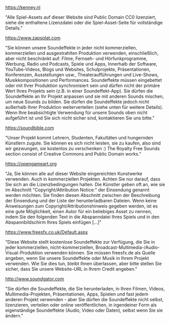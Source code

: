 https://kenney.nl

"Alle Spiel-Assets auf dieser Website sind Public Domain CC0 lizenziert, siehe die enthaltene Lizenzdatei oder die Spiel-Asset-Seite für vollständige Details."



https://www.zapsplat.com

"Sie können unsere Soundeffekte in jeder nicht kommerziellen, kommerziellen und ausgestrahlten Produktion verwenden, einschließlich, aber nicht beschränkt auf: Filme, Fernseh- und Hörfunkprogramme, Werbung, Radio und Podcasts, Spiele und Apps, Innerhalb der Software, YouTube-Videos, Blogs und Websites, Schulprojekte, Präsentationen, Konferenzen, Ausstellungen usw., Theateraufführungen und Live-Shows, Musikkompositionen und Performances. Soundeffekte müssen eingebettet oder mit Ihrer Produktion synchronisiert sein und dürfen nicht der primäre Wert Ihres Projekts sein (z.B. in einer Soundeffekt-App). Sie dürfen die Soundeffekte an Ihr Projekt anpassen und sie mit anderen Sounds mischen, um neue Sounds zu bilden. Sie dürfen die Soundeffekte jedoch nicht außerhalb Ihrer Produktion weiterverteilen (siehe unten für weitere Details). Wenn Ihre beabsichtigte Verwendung für unsere Sounds oben nicht aufgeführt ist und Sie sich nicht sicher sind, kontaktieren Sie uns bitte."



https://soundbible.com

"Unser Projekt kommt Lehrern, Studenten, Fakultäten und hungernden Künstlern zugute. Sie können es sich nicht leisten, sie zu kaufen, also sind wir gezwungen, sie kostenlos zu verschenken :)
The Royalty Free Sounds section consist of Creative Commons and Public Domain works."



https://opengameart.org

"Ja, Sie können alle auf dieser Website eingereichten Kunstwerke verwenden. Auch in kommerziellen Projekten. Achten Sie nur darauf, dass Sie sich an die Lizenzbedingungen halten. Die Künstler geben oft an, wie sie im Abschnitt "Copyright/Attribution Notice:" der Einsendung genannt werden möchten. Sie finden diesen Abschnitt zwischen der Beschreibung der Einsendung und der Liste der herunterladbaren Dateien. Wenn keine Anweisungen zum Copyright/Attributionshinweis gegeben werden, ist es eine gute Möglichkeit, einen Autor für ein beliebiges Asset zu nennen, indem Sie den folgenden Text in die Abspanndatei Ihres Spiels und in den Abspannbildschirm Ihres Spiels einfügen [...]"



https://www.freesfx.co.uk/Default.aspx

"Diese Website stellt kostenlose Soundeffekte zur Verfügung, die Sie in jeder kommerziellen, nicht-kommerziellen, Broadcast-Multimedia-/Audio-Visual-Produktion verwenden können. Sie müssen freesfx.de als Quelle angeben, wenn Sie unsere Soundeffekte oder Musik in Ihrem Projekt verwenden. Wie Sie dies tun, bleibt Ihnen überlassen, aber bitte stellen Sie sicher, dass Sie unsere Website-URL in Ihrem Credit angeben."



http://www.soundgator.com

"Sie dürfen die Soundeffekte, die Sie herunterladen, in Ihren Filmen, Videos, Multimedia-Projekten, Präsentationen, Apps, Spielen und fast jedem anderen Projekt verwenden - aber Sie dürfen die Soundeffekte nicht selbst, lizenzieren, verteilen oder online veröffentlichen, in irgendeiner Form als eigenständige Soundeffekte (Audio, Video oder Daten), selbst wenn Sie sie ändern."
